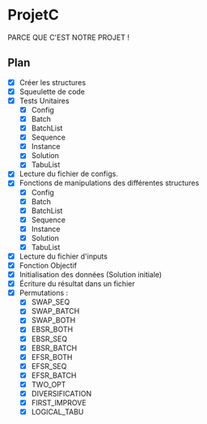 # ProjetC 

PARCE QUE C'EST NOTRE PROJET !

## Plan

- [x] Créer les structures
- [x] Squeulette de code
- [x] Tests Unitaires
	- [x] Config
	- [x] Batch
	- [x] BatchList
	- [x] Sequence
	- [x] Instance
	- [x] Solution
	- [x] TabuList
- [x] Lecture du fichier de configs.
- [x] Fonctions de manipulations des différentes structures
	- [x] Config
	- [x] Batch
	- [x] BatchList
	- [x] Sequence
	- [x] Instance
	- [x] Solution
	- [x] TabuList
- [x] Lecture du fichier d'inputs
- [x] Fonction Objectif
- [x] Initialisation des données (Solution initiale)
- [x] Écriture du résultat dans un fichier
- [x] Permutations :
    - [x] SWAP_SEQ
    - [x] SWAP_BATCH
    - [x] SWAP_BOTH
    - [x] EBSR_BOTH
    - [x] EBSR_SEQ
    - [x] EBSR_BATCH
    - [x] EFSR_BOTH
    - [x] EFSR_SEQ
    - [x] EFSR_BATCH
    - [x] TWO_OPT
    - [x] DIVERSIFICATION
    - [x] FIRST_IMPROVE
    - [x] LOGICAL_TABU
